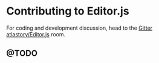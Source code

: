 # Contributing to Editor.js

For coding and development discussion, head to the [Gitter atlastory/Editor.js](https://gitter.im/atlastory/Editor.js) room.

## @TODO
